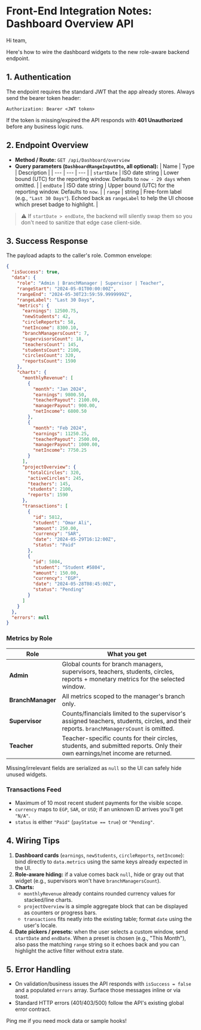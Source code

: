 # Front-End Integration Notes: Dashboard Overview API

Hi team,

Here's how to wire the dashboard widgets to the new role-aware backend endpoint.

## 1. Authentication
The endpoint requires the standard JWT that the app already stores. Always send the bearer token header:

```
Authorization: Bearer <JWT token>
```

If the token is missing/expired the API responds with **401 Unauthorized** before any business logic runs.

## 2. Endpoint Overview
- **Method / Route:** `GET /api/Dashboard/overview`
- **Query parameters (`DashboardRangeInputDto`, all optional):**
  | Name | Type | Description |
  | --- | --- | --- |
  | `startDate` | ISO date string | Lower bound (UTC) for the reporting window. Defaults to `now - 29 days` when omitted. |
  | `endDate` | ISO date string | Upper bound (UTC) for the reporting window. Defaults to `now`. |
  | `range` | string | Free-form label (e.g., `"Last 30 Days"`). Echoed back as `rangeLabel` to help the UI choose which preset badge to highlight. |

> ⚠️ If `startDate > endDate`, the backend will silently swap them so you don't need to sanitize that edge case client-side.

## 3. Success Response
The payload adapts to the caller's role. Common envelope:

```json
{
  "isSuccess": true,
  "data": {
    "role": "Admin | BranchManager | Supervisor | Teacher",
    "rangeStart": "2024-05-01T00:00:00Z",
    "rangeEnd": "2024-05-30T23:59:59.9999999Z",
    "rangeLabel": "Last 30 Days",
    "metrics": {
      "earnings": 12500.75,
      "newStudents": 42,
      "circleReports": 58,
      "netIncome": 8300.10,
      "branchManagersCount": 7,
      "supervisorsCount": 18,
      "teachersCount": 145,
      "studentsCount": 2100,
      "circlesCount": 320,
      "reportsCount": 1590
    },
    "charts": {
      "monthlyRevenue": [
        {
          "month": "Jan 2024",
          "earnings": 9800.50,
          "teacherPayout": 2100.00,
          "managerPayout": 900.00,
          "netIncome": 6800.50
        },
        {
          "month": "Feb 2024",
          "earnings": 11250.25,
          "teacherPayout": 2500.00,
          "managerPayout": 1000.00,
          "netIncome": 7750.25
        }
      ],
      "projectOverview": {
        "totalCircles": 320,
        "activeCircles": 245,
        "teachers": 145,
        "students": 2100,
        "reports": 1590
      },
      "transactions": [
        {
          "id": 5812,
          "student": "Omar Ali",
          "amount": 250.00,
          "currency": "SAR",
          "date": "2024-05-29T16:12:00Z",
          "status": "Paid"
        },
        {
          "id": 5804,
          "student": "Student #5804",
          "amount": 150.00,
          "currency": "EGP",
          "date": "2024-05-28T08:45:00Z",
          "status": "Pending"
        }
      ]
    }
  },
  "errors": null
}
```

### Metrics by Role
| Role | What you get |
| --- | --- |
| **Admin** | Global counts for branch managers, supervisors, teachers, students, circles, reports + monetary metrics for the selected window. |
| **BranchManager** | All metrics scoped to the manager's branch only. |
| **Supervisor** | Counts/financials limited to the supervisor's assigned teachers, students, circles, and their reports. `branchManagersCount` is omitted. |
| **Teacher** | Teacher-specific counts for their circles, students, and submitted reports. Only their own earnings/net income are returned. |

Missing/irrelevant fields are serialized as `null` so the UI can safely hide unused widgets.

### Transactions Feed
- Maximum of 10 most recent student payments for the visible scope.
- `currency` maps to `EGP`, `SAR`, or `USD`; if an unknown ID arrives you'll get `"N/A"`.
- `status` is either `"Paid"` (`payStatue == true`) or `"Pending"`.

## 4. Wiring Tips
1. **Dashboard cards** (`earnings`, `newStudents`, `circleReports`, `netIncome`): bind directly to `data.metrics` using the same keys already expected in the UI.
2. **Role-aware hiding:** if a value comes back `null`, hide or gray out that widget (e.g., supervisors won't have `branchManagersCount`).
3. **Charts:**
   - `monthlyRevenue` already contains rounded currency values for stacked/line charts.
   - `projectOverview` is a simple aggregate block that can be displayed as counters or progress bars.
   - `transactions` fits neatly into the existing table; format `date` using the user's locale.
4. **Date pickers / presets:** when the user selects a custom window, send `startDate` and `endDate`. When a preset is chosen (e.g., "This Month"), also pass the matching `range` string so it echoes back and you can highlight the active filter without extra state.

## 5. Error Handling
- On validation/business issues the API responds with `isSuccess = false` and a populated `errors` array. Surface those messages inline or via toast.
- Standard HTTP errors (401/403/500) follow the API's existing global error contract.

Ping me if you need mock data or sample hooks!
